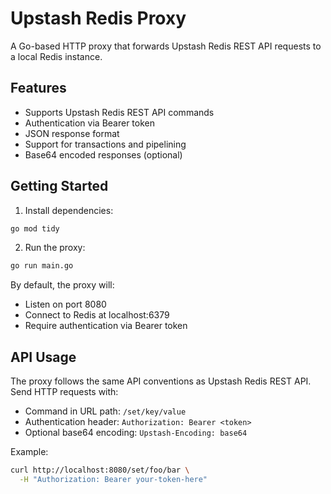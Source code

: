 # Upstash Redis Proxy

A Go-based HTTP proxy that forwards Upstash Redis REST API requests to a local Redis instance.

## Features

- Supports Upstash Redis REST API commands
- Authentication via Bearer token
- JSON response format
- Support for transactions and pipelining
- Base64 encoded responses (optional)

## Getting Started

1. Install dependencies:
```bash
go mod tidy
```

2. Run the proxy:
```bash
go run main.go
```

By default, the proxy will:
- Listen on port 8080
- Connect to Redis at localhost:6379
- Require authentication via Bearer token

## API Usage

The proxy follows the same API conventions as Upstash Redis REST API. Send HTTP requests with:

- Command in URL path: `/set/key/value`
- Authentication header: `Authorization: Bearer <token>`
- Optional base64 encoding: `Upstash-Encoding: base64`

Example:
```bash
curl http://localhost:8080/set/foo/bar \
  -H "Authorization: Bearer your-token-here"
```
